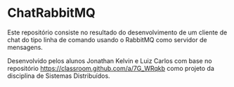 # ChatRabbitMQ

Este repositório consiste no resultado do desenvolvimento de um cliente de chat do tipo linha de comando usando o RabbitMQ como
servidor de mensagens.

Desenvolvido pelos alunos Jonathan Kelvin e Luiz Carlos com base no repositório https://classroom.github.com/a/7G_WRqkb
como projeto da disciplina de Sistemas Distribuídos.
